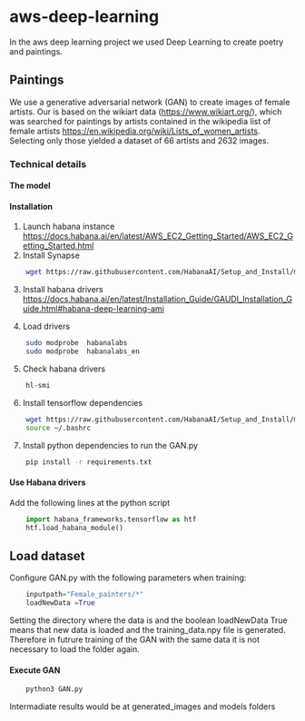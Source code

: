 # aws-deep-learning

In the aws deep learning project we used Deep Learning to create poetry and paintings.

## Paintings

We use a generative adversarial network (GAN) to create images of female artists. Our is based on the wikiart data (https://www.wikiart.org/), which was searched for paintings by artists contained in the wikipedia list of female artists https://en.wikipedia.org/wiki/Lists_of_women_artists. Selecting only those yielded a dataset of 66 artists and 2632 images.

### Technical details
#### The model

#### Installation 
1. Launch habana instance https://docs.habana.ai/en/latest/AWS_EC2_Getting_Started/AWS_EC2_Getting_Started.html 
2. Install Synapse 
```bash
	wget https://raw.githubusercontent.com/HabanaAI/Setup_and_Install/main/installation_scripts/synapse_installation.sh . 
```

3. Install habana drivers https://docs.habana.ai/en/latest/Installation_Guide/GAUDI_Installation_Guide.html#habana-deep-learning-ami

4. Load drivers 
```bash
	sudo modprobe  habanalabs
	sudo modprobe  habanalabs_en
```

5. Check habana drivers 
```bash
	hl-smi
```

6. Install tensorflow dependencies
```bash
	wget https://raw.githubusercontent.com/HabanaAI/Setup_and_Install/main/installation_scripts/TensorFlow/tensorflow_installation.sh . 
	source ~/.bashrc
 ```

7. Install python dependencies to run the GAN.py 

```bash
	pip install -r requirements.txt 
```

#### Use Habana drivers 
Add the following lines at the python script 

```python
	import habana_frameworks.tensorflow as htf
	htf.load_habana_module()
```

## Load dataset 

Configure GAN.py with the following parameters when training:
```python
	inputpath="Female_painters/*"
	loadNewData =True 
```

Setting the directory where the data is and the boolean loadNewData True means that new data is loaded and the training_data.npy file is generated. Therefore in futrure training of the GAN with the same data it is not necessary to load the folder again. 

#### Execute GAN

```bash
	python3 GAN.py
```

Intermadiate results would be at generated_images and models folders 

